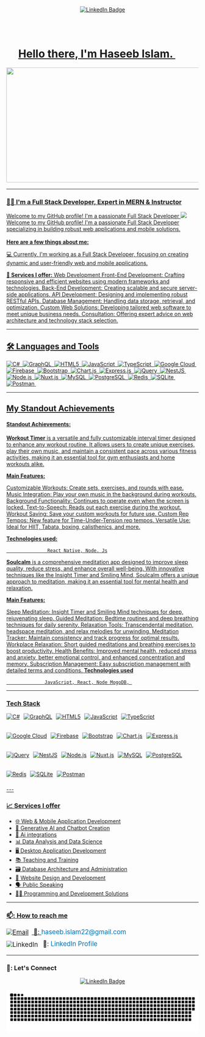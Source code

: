 <div id="badges" align="center">
  <a href="your-linkedin-URL">
    <img src="https://img.shields.io/badge/LinkedIn-blue?style=for-the-badge&logo=linkedin&logoColor=white" alt="LinkedIn Badge"/

  </a>
  <div style="margin-left:3px">
<img
src="https://komarev.com/ghpvc/?username=haseeb-islam&style=flat-square&color=blue" alt=""/>
</div>
</div>

<h1  align="center"></br>
Hello there, I'm Haseeb Islam.
  <img
     align="center
    src="https://media.giphy.com/media/hvRJCLFzcasrR4ia7z/giphy.gif" width="30px"/>
</h1>
<div  align="center" >
  <img src="https://media.giphy.com/media/dWesBcTLavkZuG35MI/giphy.gif" width="600" height="300"/>
</div>

</div>

---

### :man_technologist: I'm a Full Stack Developer, Expert in MERN & Instructor

Welcome to my GitHub profile! I'm a passionate Full Stack Developer <img src="https://media.giphy.com/media/WUlplcMpOCEmTGBtBW/giphy.gif" width="30">Welcome to my GitHub profile! I'm a passionate Full Stack Developer specializing in building robust web applications and mobile solutions. </br>
</br>
**Here are a few things about me:**

💻 Currently, I'm working as a Full Stack Developer, focusing on creating dynamic and user-friendly web and mobile applications.

**🚀 Services I offer:**
Web Development
Front-End Development: Crafting responsive and efficient websites using modern frameworks and technologies.
Back-End Development: Creating scalable and secure server-side applications.
API Development: Designing and implementing robust RESTful APIs.
Database Management: Handling data storage, retrieval, and optimization.
Custom Web Solutions: Developing tailored web software to meet unique business needs.
Consultation: Offering expert advice on web architecture and technology stack selection.

---

## :hammer_and_wrench: Languages and Tools
<div>
  <img src="https://img.shields.io/badge/-C%23-239120?style=for-the-badge&logo=c-sharp&logoColor=white" title="C#" alt="C#"  height="40"/>&nbsp;
  <img src="https://img.shields.io/badge/-GraphQL-E10098?style=for-the-badge&logo=graphql&logoColor=white" title="GraphQL" alt="GraphQL" height="40"/>&nbsp;
  <img src="https://img.shields.io/badge/-HTML5-E34F26?style=for-the-badge&logo=html5&logoColor=white" title="HTML5" alt="HTML5" height="40"/>&nbsp;
  <img src="https://img.shields.io/badge/-JavaScript-F7DF1E?style=for-the-badge&logo=javascript&logoColor=black" title="JavaScript" alt="JavaScript" height="40"/>&nbsp;
  <img src="https://img.shields.io/badge/-TypeScript-007ACC?style=for-the-badge&logo=typescript&logoColor=white" title="TypeScript" alt="TypeScript" height="40"/>&nbsp;
  <img src="https://img.shields.io/badge/-Google%20Cloud-4285F4?style=for-the-badge&logo=google-cloud&logoColor=white" title="Google Cloud" alt="Google Cloud"  height="40"/>&nbsp;
  <img src="https://img.shields.io/badge/-Firebase-FFCA28?style=for-the-badge&logo=firebase&logoColor=black" title="Firebase" alt="Firebase"  height="40"/>&nbsp;
  <img src="https://img.shields.io/badge/-Bootstrap-7952B3?style=for-the-badge&logo=bootstrap&logoColor=white" title="Bootstrap" alt="Bootstrap"height="40"/>&nbsp;
  <img src="https://img.shields.io/badge/-Chart.js-FF6384?style=for-the-badge&logo=chartdotjs&logoColor=white" title="Chart.js" alt="Chart.js"  height="40"/>&nbsp;
  <img src="https://img.shields.io/badge/-Express.js-000000?style=for-the-badge&logo=express&logoColor=white" title="Express.js" alt="Express.js" height="40"/>&nbsp;
  <img src="https://img.shields.io/badge/-jQuery-0769AD?style=for-the-badge&logo=jquery&logoColor=white" title="jQuery" alt="jQuery" height="40"/>&nbsp;
  <img src="https://img.shields.io/badge/-NestJS-E0234E?style=for-the-badge&logo=nestjs&logoColor=white" title="NestJS" alt="NestJS" height="40"/>&nbsp;
  <img src="https://img.shields.io/badge/-Node.js-339933?style=for-the-badge&logo=node-dot-js&logoColor=white" title="Node.js" alt="Node.js" height="40"/>&nbsp;
  <img src="https://img.shields.io/badge/-Nuxt.js-00DC82?style=for-the-badge&logo=nuxtdotjs&logoColor=white" title="Nuxt.js" alt="Nuxt.js" height="40"/>&nbsp;
  <img src="https://img.shields.io/badge/-MySQL-4479A1?style=for-the-badge&logo=mysql&logoColor=white" title="MySQL" alt="MySQL" height="40"/>&nbsp;
  <img src="https://img.shields.io/badge/-PostgreSQL-336791?style=for-the-badge&logo=postgresql&logoColor=white" title="PostgreSQL" alt="PostgreSQL" height="40"/>&nbsp;
  <img src="https://img.shields.io/badge/-Redis-DC382D?style=for-the-badge&logo=redis&logoColor=white" title="Redis" alt="Redis" height="40"/>&nbsp;
  <img src="https://img.shields.io/badge/-SQLite-003B57?style=for-the-badge&logo=sqlite&logoColor=white" title="SQLite" alt="SQLite" height="40"/>&nbsp;
  <img src="https://img.shields.io/badge/-Postman-FF6C37?style=for-the-badge&logo=postman&logoColor=white" title="Postman" alt="Postman" height="40"/>&nbsp;
</div>

---
## My Standout Achievements

#### Standout Achievements:

**Workout Timer** is a versatile and fully customizable interval timer designed to enhance any workout routine. It allows users to create unique exercises, play their own music, and maintain a consistent pace across various fitness activities, making it an essential tool for gym enthusiasts and home workouts alike.

**Main Features:**

Customizable Workouts: Create sets, exercises, and rounds with ease.
Music Integration: Play your own music in the background during workouts.
Background Functionality: Continues to operate even when the screen is locked.
Text-to-Speech: Reads out each exercise during the workout.
Workout Saving: Save your custom workouts for future use.
Custom Rep Tempos: New feature for Time-Under-Tension rep tempos.
Versatile Use: Ideal for HIIT, Tabata, boxing, calisthenics, and more.

**Technologies used:**

                   React Native, Node. Js


**Soulcalm**  is a comprehensive meditation app designed to improve sleep quality, reduce stress, and enhance overall well-being. With innovative techniques like the Insight Timer and Smiling Mind, Soulcalm offers a unique approach to meditation, making it an essential tool for mental health and relaxation.

**Main Features:**

Sleep Meditation: Insight Timer and Smiling Mind techniques for deep, rejuvenating sleep.
Guided Meditation: Bedtime routines and deep breathing techniques for daily serenity.
Relaxation Tools: Transcendental meditation, headspace meditation, and relax melodies for unwinding.
Meditation Tracker: Maintain consistency and track progress for optimal results.
Workplace Relaxation: Short guided meditations and breathing exercises to boost productivity.
Health Benefits: Improved mental health, reduced stress and anxiety, better emotional control, and enhanced concentration and memory.
Subscription Management: Easy subscription management with detailed terms and conditions. 
**Technologies used**

                  JavaScript, React, Node MogoDB, 

---

### Tech Stack

<div style="display: flex; flex-wrap: wrap; gap: 10px;">
  <img src="https://img.shields.io/badge/-C%23-239120?style=for-the-badge&logo=c-sharp&logoColor=white" alt="C#" height="40"/>
  <img src="https://img.shields.io/badge/-GraphQL-E10098?style=for-the-badge&logo=graphql&logoColor=white" alt="GraphQL" height="40"/>
  <img src="https://img.shields.io/badge/-HTML5-E34F26?style=for-the-badge&logo=html5&logoColor=white" alt="HTML5" height="40"/>
  <img src="https://img.shields.io/badge/-JavaScript-F7DF1E?style=for-the-badge&logo=javascript&logoColor=black" alt="JavaScript" height="40"/>
  <img src="https://img.shields.io/badge/-TypeScript-007ACC?style=for-the-badge&logo=typescript&logoColor=white" alt="TypeScript" height="40"/>
  <img src="https://img.shields.io/badge/-Google%20Cloud-4285F4?style=for-the-badge&logo=google-cloud&logoColor=white" alt="Google Cloud" height="40"/>
  <img src="https://img.shields.io/badge/-Firebase-FFCA28?style=for-the-badge&logo=firebase&logoColor=black" alt="Firebase" height="40"/>
  <img src="https://img.shields.io/badge/-Bootstrap-7952B3?style=for-the-badge&logo=bootstrap&logoColor=white" alt="Bootstrap" height="40"/>
  <img src="https://img.shields.io/badge/-Chart.js-FF6384?style=for-the-badge&logo=chartdotjs&logoColor=white" alt="Chart.js" height="40"/>
  <img src="https://img.shields.io/badge/-Express.js-000000?style=for-the-badge&logo=express&logoColor=white" alt="Express.js" height="40"/>
  <img src="https://img.shields.io/badge/-jQuery-0769AD?style=for-the-badge&logo=jquery&logoColor=white" alt="jQuery" height="40"/>
  <img src="https://img.shields.io/badge/-NestJS-E0234E?style=for-the-badge&logo=nestjs&logoColor=white" alt="NestJS" height="40"/>
  <img src="https://img.shields.io/badge/-Node.js-339933?style=for-the-badge&logo=node-dot-js&logoColor=white" alt="Node.js" height="40"/>
  <img src="https://img.shields.io/badge/-Nuxt.js-00DC82?style=for-the-badge&logo=nuxtdotjs&logoColor=white" alt="Nuxt.js" height="40"/>
  <img src="https://img.shields.io/badge/-MySQL-4479A1?style=for-the-badge&logo=mysql&logoColor=white" alt="MySQL" height="40"/>
  <img src="https://img.shields.io/badge/-PostgreSQL-336791?style=for-the-badge&logo=postgresql&logoColor=white" alt="PostgreSQL" height="40"/>
  <img src="https://img.shields.io/badge/-Redis-DC382D?style=for-the-badge&logo=redis&logoColor=white" alt="Redis" height="40"/>
  <img src="https://img.shields.io/badge/-SQLite-003B57?style=for-the-badge&logo=sqlite&logoColor=white" alt="SQLite" height="40"/>
  <img src="https://img.shields.io/badge/-Postman-FF6C37?style=for-the-badge&logo=postman&logoColor=white" alt="Postman" height="40"/>
</div>
---

### 📈 Services I offer

<ul dir="auto">
<li>🌐 Web & Mobile Application Development</li>
<li>🤖 Generative AI and Chatbot Creation</li>
<li>🤖 Ai integrations </li>
<li>📊 Data Analysis and Data Science</li>
<li>🖥️ Desktop Application Development</li>
<li>📚 Teaching and Training</li>
<li>🗃️ Database Architecture and Administration</li>
<li>🌟 Website Design and Development</li>
<li>🗣️ Public Speaking</li>
<li>👨‍💻 Programming and Development Solutions</li>
</ul>

---

### 📫: How to reach me

<div style="font-size: 1.2em;">
  <ul style="list-style: none; padding-left: 0;">
    <li style="margin-bottom: 10px;">
      <img src="https://img.icons8.com/ios-filled/50/000000/email-open.png" alt="Email" width="20" height="20" style="vertical-align: middle; margin-right: 8px;"/>
      📧: <a href="mailto:haseeb.islam22@gmail.com" style="text-decoration: none; color: #0073b1;">haseeb.islam22@gmail.com</a>
    </li>
    <li style="margin-bottom: 10px;">
      <img src="https://img.icons8.com/ios-filled/50/0073b1/linkedin.png" alt="LinkedIn" width="20" height="20" style="vertical-align: middle; margin-right: 8px;"/>
      📱: <a href="https://www.linkedin.com/in/haseeb-islam" style="text-decoration: none; color: #0073b1;" target="_blank">LinkedIn Profile</a>
    </li>
  </ul>
</div>


---

### 🤝: Let's Connect

<div align="center">
  <a href="https://www.linkedin.com/in/haseeb-islam-44123a124?utm_source=share&utm_campaign=share_via&utm_content=profile&utm_medium=ios_app">
    <img src="https://img.shields.io/badge/LinkedIn-blue?style=for-the-badge&logo=linkedin&logoColor=white" alt="LinkedIn Badge"/>
  </a>
</div>
  
  <p dir="auto"><a target="_blank" rel="noopener noreferrer nofollow" href="https://raw.githubusercontent.com/pythondeveloper6/pythondeveloper6/output/snake.svg"><img src="https://raw.githubusercontent.com/pythondeveloper6/pythondeveloper6/output/snake.svg" alt="Snake animation" style="max-width: 100%;"></a></p>
